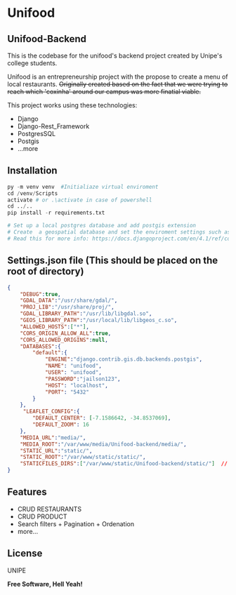 ﻿# Unifood
## Unifood-Backend

This is the codebase for the unifood's backend project created by Unipe's college students.

Unifood is an entrepreneurship project with the propose to create a menu of local restaurants. ~~Originally created based on the fact that we were trying to reach which 'coxinha' around our campus was more finatial viable.~~


This project works using these technologies:
- Django
- Django-Rest_Framework
- PostgresSQL
- Postgis
- ...more

## Installation
``` python
py -m venv venv  #Initialiaze virtual enviroment
cd /venv/Scripts
activate # or .\activate in case of powershell
cd ../..
pip install -r requirements.txt

# Set up a local postgres database and add postgis extension
# Create  a geospatial database and set the enviroment settings such as files,credentials on a settings.json file
# Read this for more info: https://docs.djangoproject.com/en/4.1/ref/contrib/gis/install/postgis/
```

## Settings.json file (This should be placed on the root of directory)
```json
{
    "DEBUG":true, 
    "GDAL_DATA":"/usr/share/gdal/",
    "PROJ_LIB":"/usr/share/proj/",
    "GDAL_LIBRARY_PATH":"/usr/lib/libgdal.so",
    "GEOS_LIBRARY_PATH":"/usr/local/lib/libgeos_c.so",
    "ALLOWED_HOSTS":["*"],
    "CORS_ORIGIN_ALLOW_ALL":true,
    "CORS_ALLOWED_ORIGINS":null,
    "DATABASES":{
        "default":{
            "ENGINE":"django.contrib.gis.db.backends.postgis",
            "NAME": "unifood",
            "USER": "unifood",
            "PASSWORD":"jailson123",
            "HOST": "localhost",
            "PORT": "5432"
        }
    },
     "LEAFLET_CONFIG":{
        "DEFAULT_CENTER": [-7.1586642, -34.8537069],
        "DEFAULT_ZOOM": 16
    },
    "MEDIA_URL":"media/",
    "MEDIA_ROOT":"/var/www/media/Unifood-backend/media/",
    "STATIC_URL":"static/",
    "STATIC_ROOT":"/var/www/static/static/",
    "STATICFILES_DIRS":["/var/www/static/Unifood-backend/static/"]  // Obs: if debug false your web server that will handle staticfiles dir
}
```

## Features

- CRUD RESTAURANTS
- CRUD PRODUCT
- Search filters + Pagination + Ordenation
- more...

## License

UNIPE

**Free Software, Hell Yeah!**
